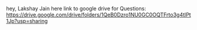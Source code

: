 hey, Lakshay Jain here
 link to google drive for Questions: https://drive.google.com/drive/folders/1QeB0Dzro1NU0GC0OQTFrto3g4tlPt1Jp?usp=sharing

